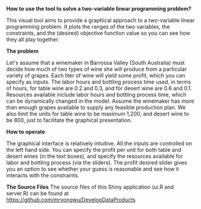 **How to use the tool to solve a two-variable linear programming problem?**

This visual tool aims to provide a graphical approach to a two-variable linear programming problem. It plots the ranges of the two variables, the constraints, and the (desired) objective function value so you can see how they all play together.

**The problem**

Let's assume that a winemaker in Barrossa Valley (South Australia) must decide how much of two types of wine she will produce from a particular variety of grapes. Each liter of wine will yield some profit, which you can specify as inputs. The labor hours and bottling process time used, in terms of hours, for table wine are 0.2 and 0.3, and for desert wine are 0.6 and 0.1. Resources available include labor hours and bottling process time, which can be dynamically changed in the model. Assume the winemaker has more than enough grapes available to supply any feasible production plan. We also limit the units for table wine to be maximum 1,200, and desert wine to be 800, just to facilitate the graphical presentation.

**How to operate**

The graphical interface is relatively intuitive. All the inputs are controlled on the left hand side. You can specify the profit per unit for both table and desert wines (in the text boxes), and specify the resources available for labor and bottling process (via the sliders). The profit desired slider gives you an option to see whether your guess is reasonable and see how it interacts with the constraints.

**The Source Files**
The source files of this Shiny application (ui.R and server.R) can be found at https://github.com/mryongwu/DevelopDataProducts
